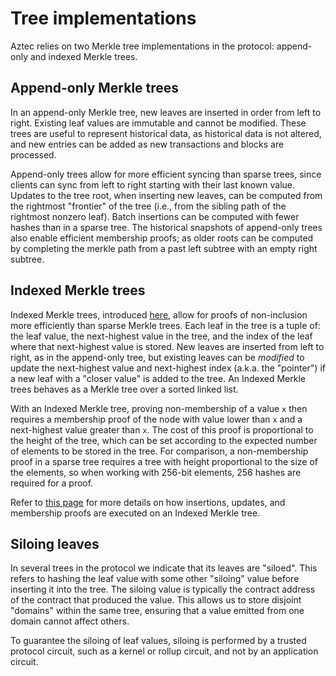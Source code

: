 # Tree implementations

Aztec relies on two Merkle tree implementations in the protocol: append-only and indexed Merkle trees.

## Append-only Merkle trees

In an append-only Merkle tree, new leaves are inserted in order from left to right. Existing leaf values are immutable and cannot be modified. These trees are useful to represent historical data, as historical data is not altered, and new entries can be added as new transactions and blocks are processed.

Append-only trees allow for more efficient syncing than sparse trees, since clients can sync from left to right starting with their last known value. Updates to the tree root, when inserting new leaves, can be computed from the rightmost "frontier" of the tree (i.e., from the sibling path of the rightmost nonzero leaf). Batch insertions can be computed with fewer hashes than in a sparse tree. The historical snapshots of append-only trees also enable efficient membership proofs; as older roots can be computed by completing the merkle path from a past left subtree with an empty right subtree.

## Indexed Merkle trees

Indexed Merkle trees, introduced [here](https://eprint.iacr.org/2021/1263.pdf), allow for proofs of non-inclusion more efficiently than sparse Merkle trees. Each leaf in the tree is a tuple of: the leaf value, the next-highest value in the tree, and the index of the leaf where that next-highest value is stored. New leaves are inserted from left to right, as in the append-only tree, but existing leaves can be _modified_ to update the next-highest value and next-highest index (a.k.a. the "pointer") if a new leaf with a "closer value" is added to the tree. An Indexed Merkle trees behaves as a Merkle tree over a sorted linked list.

With an Indexed Merkle tree, proving non-membership of a value `x` then requires a membership proof of the node with value lower than `x` and a next-highest value greater than `x`. The cost of this proof is proportional to the height of the tree, which can be set according to the expected number of elements to be stored in the tree. For comparison, a non-membership proof in a sparse tree requires a tree with height proportional to the size of the elements, so when working with 256-bit elements, 256 hashes are required for a proof.

Refer to [this page](../../learn/concepts/storage/trees/indexed_merkle_tree.md) for more details on how insertions, updates, and membership proofs are executed on an Indexed Merkle tree.

<!-- Q: should we embed the diagrams and pseudocode here, instead of linking? -->

## Siloing leaves

In several trees in the protocol we indicate that its leaves are "siloed". This refers to hashing the leaf value with some other "siloing" value before inserting it into the tree. The siloing value is typically the contract address of the contract that produced the value. This allows us to store disjoint "domains" within the same tree, ensuring that a value emitted from one domain cannot affect others.

To guarantee the siloing of leaf values, siloing is performed by a trusted protocol circuit, such as a kernel or rollup circuit, and not by an application circuit.
